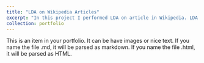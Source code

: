 ```yaml
---
title: "LDA on Wikipedia Articles"
excerpt: "In this project I performed LDA on article in Wikipedia. LDA is a unsupervised topic modelling algorithm.<br/><img src='/images/500x300.png'>"
collection: portfolio
---
```


This is an item in your portfolio. It can be have images or nice text. If you name the file .md, it will be parsed as markdown. If you name the file .html, it will be parsed as HTML. 
